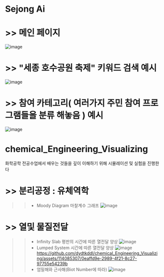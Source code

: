 # Sejong Ai
 
# >> 메인 페이지
![image](https://github.com/dydtkddl/sejong_AI/assets/114085307/62853539-2b9c-496c-b309-d0b458dc903e)

# >> "세종 호수공원 축제" 키워드 검색 예시  
![image](https://github.com/dydtkddl/sejong_AI/assets/114085307/a6814e1d-7e8a-40d6-98a6-46c6bd6d4ee4)

# >> 참여 카테고리( 여러가지 주민 참여 프로그램들을 분류 해놓음 ) 예시   
![image](https://github.com/dydtkddl/sejong_AI/assets/114085307/747593b2-8d23-42f5-b65d-017638ec62df)
# chemical_Engineering_Visualizing
화학공학 전공수업에서 배우는 것들을 깊이 이해하기 위해 시뮬레이션 및 실험을 진행한다

# >> 분리공정 : 유체역학
>> * Moody Diagram 마찰계수 그래프
>> ![image](https://github.com/dydtkddl/chemical_Engineering_Visualizing/assets/114085307/d5f2d687-d0d1-4063-a3db-33d4420333d1)



# >> 열및 물질전달
>> * Infinity Slab 평판의 시간에 따른 열전달 양상
>> ![image](https://github.com/dydtkddl/chemical_Engineering_Visualizing/assets/114085307/a3b44c52-bc55-4d8b-95aa-489dde2ea9f9)
>> * Lumped System 시간에 따른 열전달 양상
>> ![image](https://github.com/dydtkddl/chemical_Engineering_Visualizing/assets/114085307/0908f9c5-1b2a-4cf9-b093-36797a029805)
>> https://github.com/dydtkddl/chemical_Engineering_Visualizing/assets/114085307/0eaffd9e-2989-4f21-8c27-97755e54239b
>> * 엄밀해와 근사해(Biot Number에 따라)
>> ![image](https://github.com/dydtkddl/chemical_Engineering_Visualizing/assets/114085307/4fc18887-90a1-4e99-bbe8-1dbe51d86cdb)


